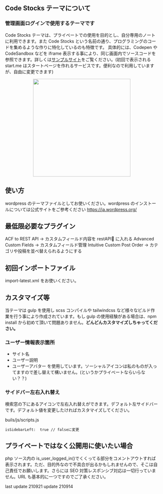 ## Code Stocks テーマについて

### 管理画面ログインで使用するテーマです

Code Stocks テーマは、プライベートでの使用を目的とし、自分専用のノートに利用できます。また Code Stocks という名前の通り、プログラミングのコードを集めるような作りに特化しているのも特徴です。
具体的には、Codepen や CodeSandbox などを iframe 表示する事により、同じ画面内でソースコードを参照できます。詳しくは<a href="https://sample-cs.kote2.co/" target="_blank">サンプルサイト</a>をご覧ください。(初回で表示される start.me はスタートページを作れるサービスです。便利なので利用していますが、自由に変更できます)

<p align="center"><img align="center" style="width:320px" src="https://files.kote2.co/tmp/cs/ss.png"/></p>

## 使い方

wordpress のテーマファイルとしてお使いください。wordpress のインストールについては公式サイトをご参考ください
https://ja.wordpress.org/

## 最低限必要なプラグイン

ACF to REST API → カスタムフィールド内容を restAPI に入れる
Advanced Custom Fields → カスタムフィールド管理
Intuitive Custom Post Order → カテゴリや投稿を並べ替えられるようにする





## 初回インポートファイル

import-latest.xml
をお使いください。

## カスタマイズ等

当テーマは gulp を使用し scss コンパイルや tailwindcss など様々なビルド作業を行う事により作成されています。もし gulp の使用経験がある場合は、npm install から初めて頂いて問題ありません。**どんどんカスタマイズしちゃってください。**

### ユーザー情報表示箇所

- サイト名
- ユーザー説明
- ユーザーアバター
  を使用しています。ソーシャルアイコンは私のものが入ってますので差し替えて構いません。(というかプライベートならいらない？？)

### サイドバー左右入れ替え

検索窓の下にあるアイコンで左右入れ替えができます。デフォルト左サイドバーです。デフォルト値を変更したければカスタマイズしてください。

buils/js/scripts.js

```
isSidebarLeft:  true // falseに変更
```

## プライベートではなく公開用に使いたい場合

php ソース内の is_user_logged_in()でくくってる部分をコメントアウトすれば表示されます。ただ、目的外なので不具合が出るかもしれませんので、そこは自己責任でお願いします。さらには SEO 対策レスポンシブ対応は一切行っていません。URL も基本的に一つですのでご了承ください。

last update 210921
update 210914
